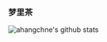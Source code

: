 ### 梦里茶 

<!--
**ahangchen/ahangchen** is a ✨ _special_ ✨ repository because its `README.md` (this file) appears on your GitHub profile.


-->
![ahangchne's github stats](https://github-readme-stats.vercel.app/api?username=ahangchen)
